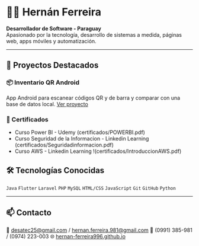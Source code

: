 # 👨‍💻 Hernán Ferreira

**Desarrollador de Software - Paraguay**  
Apasionado por la tecnología, desarrollo de sistemas a medida, páginas web, apps móviles y automatización.

---

## 🚀 Proyectos Destacados

### 📦 Inventario QR Android
App Android para escanear códigos QR y de barra y comparar con una base de datos local.
[Ver proyecto](https://github.com/hernan-ferreira996/inventario-qr)

### 🏅 Certificados

- Curso Power BI - Udemy (certificados/POWERBI.pdf)
- Curso Seguridad de la Informacion - Linkedin Learning (certificados/Seguridadinformacion.pdf)
- Curso AWS - Linkedin Learning !(certificados/IntroduccionAWS.pdf)

## 🛠️ Tecnologías Conocidas

`Java` `Flutter` `Laravel` `PHP` `MySQL` `HTML/CSS` `JavaScript` `Git` `GitHub` `Python` 

---

## 📫 Contacto

📧 desatec25@gmail.com  / hernan.ferreira.981@gmail.com
📱 (0991) 385-981  / (0974) 223-003
🌐 [hernan-ferreira996.github.io](https://hernan-ferreira996.github.io)
